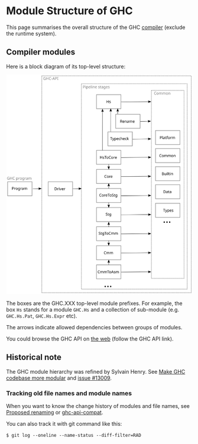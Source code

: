 # Module Structure of GHC

This page summarises the overall structure of the GHC [compiler](https://gitlab.haskell.org/ghc/ghc/blob/master/compiler) (exclude the runtime system).


## Compiler modules

Here is a block diagram of its top-level structure:

![ghc_modules.svg](uploads/db1b2a8fa23301b897a3e6f16dcefbab/ghc_modules.svg)

The boxes are the GHC.XXX top-level module prefixes. For example, the box `Hs` stands for a module `GHC.Hs` and a collection of sub-module (e.g. `GHC.Hs.Pat`, `GHC.Hs.Expr` etc).

The arrows indicate allowed dependencies between groups of modules.

You could browse the GHC API on [the web](https://ghc.gitlab.haskell.org/ghc/doc/) (follow the GHC API link).


## Historical note

The GHC module hierarchy was refined by Sylvain Henry. See [Make GHC codebase more modular](Make-GHC-codebase-more-modular) and [issue #13009](https://gitlab.haskell.org/ghc/ghc/issues/13009).

### Tracking old file names and module names

When you want to know the change history of modules and file names, see [Proposed renaming](https://gitlab.haskell.org/ghc/ghc/issues/13009#proposed-renaming) or [ghc-api-compat](https://github.com/hsyl20/ghc-api-compat/blob/master/ghc-api-compat.cabal).

You can also track it with git command like this:

```
$ git log --oneline --name-status --diff-filter=RAD
```
